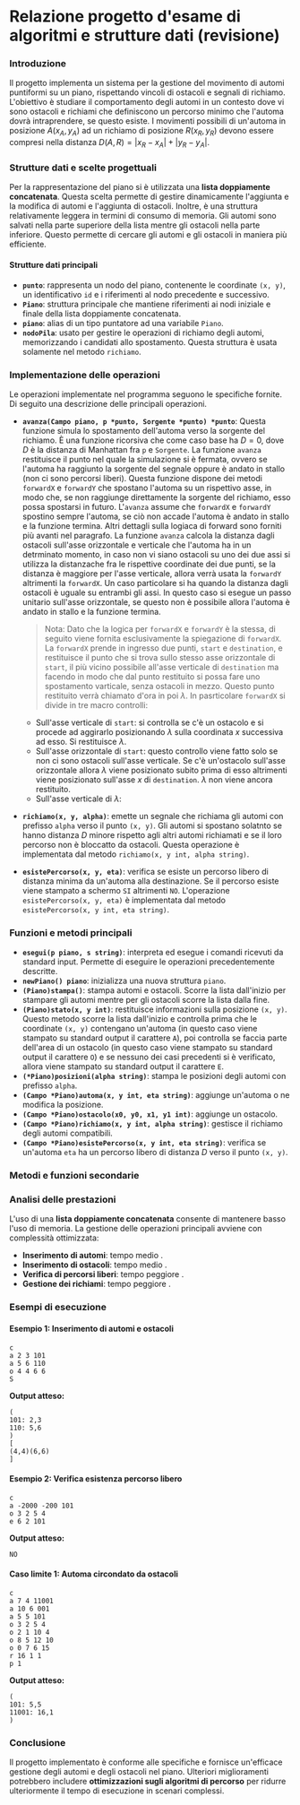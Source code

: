 # Relazione progetto d'esame di algoritmi e strutture dati (revisione)

### Introduzione

Il progetto implementa un sistema per la gestione del movimento di automi puntiformi su un piano, rispettando vincoli di ostacoli e segnali di richiamo. L'obiettivo è studiare il comportamento degli automi in un contesto dove vi sono ostacoli e richiami che definiscono un percorso minimo che l'automa dovrà intraprendere, se questo esiste. I movimenti possibili di un'automa in posizione $A(x_A, y_A)$ ad un richiamo di posizione $R(x_R, y_R)$ devono essere compresi nella distanza $D(A, R) = |x_R - x_A|+|y_R-y_A|$.

### Strutture dati e scelte progettuali

Per la rappresentazione del piano si è utilizzata una **lista doppiamente concatenata**. Questa scelta permette di gestire dinamicamente l'aggiunta e la modifica di automi e l'aggiunta di ostacoli. Inoltre, è una struttura relativamente leggera in termini di consumo di memoria. Gli automi sono salvati nella parte superiore della lista mentre gli ostacoli nella parte inferiore. Questo permette di cercare gli automi e gli ostacoli in maniera più efficiente.

#### Strutture dati principali

- **`punto`**: rappresenta un nodo del piano, contenente le coordinate `(x, y)`, un identificativo `id` e i riferimenti al nodo precedente e successivo.
- **`Piano`**: struttura principale che mantiene riferimenti ai nodi iniziale e finale della lista doppiamente concatenata.
- **`piano`**: alias di un tipo puntatore ad una variabile `Piano`.
- **`nodoPila`**: usato per gestire le operazioni di richiamo degli automi, memorizzando i candidati allo spostamento. Questa struttura è usata solamente nel metodo `richiamo`.

### Implementazione delle operazioni 

Le operazioni implementate nel programma seguono le specifiche fornite. Di seguito una descrizione delle principali operazioni.
 
- **`avanza(Campo piano, p *punto, Sorgente *punto) *punto`**: Questa funzione simula lo spostamento dell'automa verso la sorgente del richiamo. È una funzione ricorsiva che come caso base ha $D = 0$, dove $D$ è la distanza di Manhattan fra `p` e `Sorgente`. La funzione `avanza` restituisce il punto nel quale la simulazione si è fermata, ovvero se l'automa ha raggiunto la sorgente del segnale oppure è andato in stallo (non ci sono percorsi liberi). Questa funzione dispone dei metodi `forwardX` e `forwardY` che spostano l'automa su un rispettivo asse, in modo che, se non raggiunge direttamente la sorgente del richiamo, esso possa spostarsi in futuro. L'`avanza` assume che `forwardX` e `forwardY` spostino sempre l'automa, se ciò non accade l'automa è andato in stallo e la funzione termina. Altri dettagli sulla logiaca di forward sono forniti più avanti nel paragrafo. La funzione `avanza` calcola la distanza dagli ostacoli sull'asse orizzontale e verticale che l'automa ha in un detrminato momento, in caso non vi siano ostacoli su uno dei due assi si utilizza la distanzache fra le rispettive coordinate  dei due punti, se la distanza è maggiore per l'asse verticale, allora verrà usata la `forwardY` altrimenti la `forwardX`. Un caso particolare si ha quando la distanza dagli ostacoli è uguale su entrambi gli assi. In questo caso si esegue un passo unitario sull'asse orizzontale, se questo non è possibile allora l'automa è andato in stallo e la funzione termina.  
    >Nota: Dato che la logica per `forwardX` e `forwardY` è la stessa, di seguito viene fornita esclusivamente la spiegazione di `forwardX`. 
La `forwardX` prende in ingresso due punti, `start` e `destination`, e restituisce il punto che si trova sullo stesso asse orizzontale di `start`, il più vicino possibile all'asse verticale di `destination` ma facendo in modo che dal punto restituito si possa fare uno spostamento varticale, senza ostacoli in mezzo. Questo punto restituito verrà chiamato d'ora in poi $\lambda$. In pasrticolare `forwardX` si divide in tre macro controlli: 
    - Sull'asse verticale di `start`: si controlla se c'è un ostacolo e si procede ad aggirarlo posizionando $\lambda$ sulla coordinata $x$ successiva ad esso. Si restituisce $\lambda$.  
    - Sull'asse orizzontale di `start`: questo controllo viene fatto solo se non ci sono ostacoli sull'asse verticale. Se c'è un'ostacolo sull'asse orizzontale allora $\lambda$ viene posizionato subito prima di esso altrimenti viene posizionato sull'asse $x$ di `destination`. $\lambda$ non viene ancora restituito. 
    - Sull'asse verticale di $\lambda$: 



- **`richiamo(x, y, alpha)`**: emette un segnale che richiama gli automi con prefisso `alpha` verso il punto `(x, y)`. Gli automi si spostano solatnto se hanno distanza $D$ minore rispetto agli altri automi richiamati e se il loro percorso non è bloccatto da ostacoli. Questa operazione è implementata dal metodo `richiamo(x, y int, alpha string)`.
- **`esistePercorso(x, y, eta)`**: verifica se esiste un percorso libero di distanza minima da un'automa alla destinazione. Se il percorso esiste viene stampato a schermo `SI` altrimenti `NO`. L'operazione `esistePercorso(x, y, eta)` è implementata dal metodo `esistePercorso(x, y int, eta string)`.

### Funzioni e metodi principali

- **`esegui(p piano, s string)`**: interpreta ed esegue i comandi ricevuti da standard input. Permette di eseguire le operazioni precedentemente descritte.
- **`newPiano() piano`**: inizializza una nuova struttura `piano`.
- **`(Piano)stampa()`**: stampa automi e ostacoli. Scorre la lista dall'inizio per stampare gli automi mentre per gli ostacoli scorre la lista dalla fine. 
- **`(Piano)stato(x, y int)`**: restituisce informazioni sulla posizione `(x, y)`. Questo metodo scorre la lista dall'inizio e controlla prima che le coordinate `(x, y)` contengano un'automa (in questo caso viene stampato su standard output il carattere `A`), poi controlla se faccia parte dell'area di un ostacolo (in questo caso viene stampato su standard output il carattere `O`) e se nessuno dei casi precedenti si è verificato, allora viene stampato su standard output il carattere `E`.  
- **`(*Piano)posizioni(alpha string)`**: stampa le posizioni degli automi con prefisso `alpha`.
- **`(Campo *Piano)automa(x, y int, eta string)`**: aggiunge un'automa o ne modifica la posizione.
- **`(Campo *Piano)ostacolo(x0, y0, x1, y1 int)`**: aggiunge un ostacolo.
- **`(Campo *Piano)richiamo(x, y int, alpha string)`**: gestisce il richiamo degli automi compatibili.
- **`(Campo *Piano)esistePercorso(x, y int, eta string)`**: verifica se un'automa `eta` ha un percorso libero di distanza $D$ verso il punto `(x, y)`.

### Metodi e funzioni secondarie 


### Analisi delle prestazioni

L'uso di una **lista doppiamente concatenata** consente di mantenere basso l'uso di memoria. La gestione delle operazioni principali avviene con complessità ottimizzata:

- **Inserimento di automi**: tempo medio .
- **Inserimento di ostacoli**: tempo medio .
- **Verifica di percorsi liberi**: tempo peggiore .
- **Gestione dei richiami**: tempo peggiore .


### Esempi di esecuzione

#### **Esempio 1: Inserimento di automi e ostacoli**

```
c
a 2 3 101
a 5 6 110
o 4 4 6 6
S
```

**Output atteso:**

```
(
101: 2,3
110: 5,6
)
[
(4,4)(6,6)
]
```

#### **Esempio 2: Verifica esistenza percorso libero**

```
c
a -2000 -200 101
o 3 2 5 4
e 6 2 101
```

**Output atteso:**

```
NO
```

#### **Caso limite 1: Automa circondato da ostacoli**

```
c
a 7 4 11001
a 10 6 001
a 5 5 101
o 3 2 5 4
o 2 1 10 4
o 8 5 12 10
o 0 7 6 15
r 16 1 1
p 1
```

**Output atteso:**

```
(
101: 5,5
11001: 16,1
)
```

### Conclusione

Il progetto implementato è conforme alle specifiche e fornisce un'efficace gestione degli automi e degli ostacoli nel piano. Ulteriori miglioramenti potrebbero includere **ottimizzazioni sugli algoritmi di percorso** per ridurre ulteriormente il tempo di esecuzione in scenari complessi.